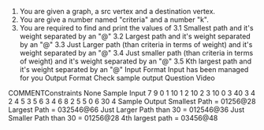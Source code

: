 1. You are given a graph, a src vertex and a destination vertex.
2. You are give a number named "criteria" and a number "k".
3. You are required to find and print the values of 
3.1 Smallest path and it's weight separated by an "@"
3.2 Largest path and it's weight separated by an "@"
3.3 Just Larger path (than criteria in terms of weight) and it's weight separated by an "@"
3.4 Just smaller path (than criteria in terms of weight) and it's weight separated by an "@"
3.5 Kth largest path and it's weight separated by an "@"
Input Format
Input has been managed for you
Output Format
Check sample output
Question Video

  COMMENTConstraints
None
Sample Input
7
9
0 1 10
1 2 10
2 3 10
0 3 40
3 4 2
4 5 3
5 6 3
4 6 8
2 5 5
0
6
30
4
Sample Output
Smallest Path = 01256@28
Largest Path = 032546@66
Just Larger Path than 30 = 012546@36
Just Smaller Path than 30 = 01256@28
4th largest path = 03456@48

